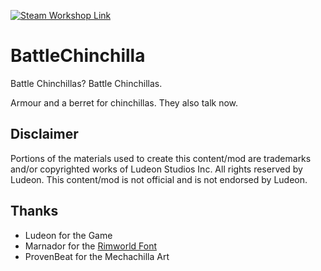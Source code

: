 <p>
  <a href="https://steamcommunity.com/sharedfiles/filedetails/?id=3503381196">
  <img alt="Steam Workshop Link" src="https://img.shields.io/static/v1?label=Steam&message=Workshop&color=blue&logo=steam&link=https://steamcommunity.com/sharedfiles/filedetails/?id=3503381196"/>
  </a>
</p>

# BattleChinchilla

Battle Chinchillas? Battle Chinchillas.

Armour and a berret for chinchillas. They also talk now.

## Disclaimer
Portions of the materials used to create this content/mod are trademarks and/or copyrighted works of Ludeon Studios Inc. All rights reserved by Ludeon. This content/mod is not official and is not endorsed by Ludeon.

## Thanks
* Ludeon for the Game
* Marnador for the [Rimworld Font](https://github.com/spdskatr/RWModdingResources/raw/master/RimWordFont.ttf)
* ProvenBeat for the Mechachilla Art
